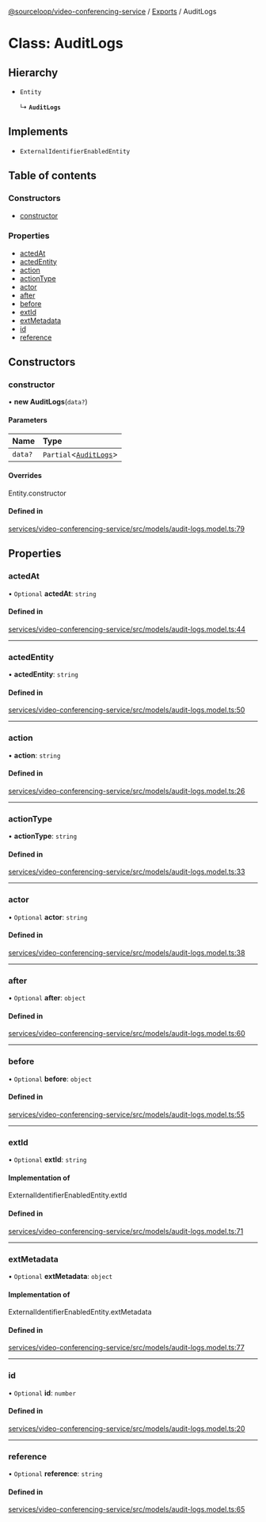 [@sourceloop/video-conferencing-service](../README.md) / [Exports](../modules.md) / AuditLogs

# Class: AuditLogs

## Hierarchy

- `Entity`

  ↳ **`AuditLogs`**

## Implements

- `ExternalIdentifierEnabledEntity`

## Table of contents

### Constructors

- [constructor](AuditLogs.md#constructor)

### Properties

- [actedAt](AuditLogs.md#actedat)
- [actedEntity](AuditLogs.md#actedentity)
- [action](AuditLogs.md#action)
- [actionType](AuditLogs.md#actiontype)
- [actor](AuditLogs.md#actor)
- [after](AuditLogs.md#after)
- [before](AuditLogs.md#before)
- [extId](AuditLogs.md#extid)
- [extMetadata](AuditLogs.md#extmetadata)
- [id](AuditLogs.md#id)
- [reference](AuditLogs.md#reference)

## Constructors

### constructor

• **new AuditLogs**(`data?`)

#### Parameters

| Name | Type |
| :------ | :------ |
| `data?` | `Partial`<[`AuditLogs`](AuditLogs.md)\> |

#### Overrides

Entity.constructor

#### Defined in

[services/video-conferencing-service/src/models/audit-logs.model.ts:79](https://github.com/sourcefuse/loopback4-microservice-catalog/blob/6c16af104/services/video-conferencing-service/src/models/audit-logs.model.ts#L79)

## Properties

### actedAt

• `Optional` **actedAt**: `string`

#### Defined in

[services/video-conferencing-service/src/models/audit-logs.model.ts:44](https://github.com/sourcefuse/loopback4-microservice-catalog/blob/6c16af104/services/video-conferencing-service/src/models/audit-logs.model.ts#L44)

___

### actedEntity

• **actedEntity**: `string`

#### Defined in

[services/video-conferencing-service/src/models/audit-logs.model.ts:50](https://github.com/sourcefuse/loopback4-microservice-catalog/blob/6c16af104/services/video-conferencing-service/src/models/audit-logs.model.ts#L50)

___

### action

• **action**: `string`

#### Defined in

[services/video-conferencing-service/src/models/audit-logs.model.ts:26](https://github.com/sourcefuse/loopback4-microservice-catalog/blob/6c16af104/services/video-conferencing-service/src/models/audit-logs.model.ts#L26)

___

### actionType

• **actionType**: `string`

#### Defined in

[services/video-conferencing-service/src/models/audit-logs.model.ts:33](https://github.com/sourcefuse/loopback4-microservice-catalog/blob/6c16af104/services/video-conferencing-service/src/models/audit-logs.model.ts#L33)

___

### actor

• `Optional` **actor**: `string`

#### Defined in

[services/video-conferencing-service/src/models/audit-logs.model.ts:38](https://github.com/sourcefuse/loopback4-microservice-catalog/blob/6c16af104/services/video-conferencing-service/src/models/audit-logs.model.ts#L38)

___

### after

• `Optional` **after**: `object`

#### Defined in

[services/video-conferencing-service/src/models/audit-logs.model.ts:60](https://github.com/sourcefuse/loopback4-microservice-catalog/blob/6c16af104/services/video-conferencing-service/src/models/audit-logs.model.ts#L60)

___

### before

• `Optional` **before**: `object`

#### Defined in

[services/video-conferencing-service/src/models/audit-logs.model.ts:55](https://github.com/sourcefuse/loopback4-microservice-catalog/blob/6c16af104/services/video-conferencing-service/src/models/audit-logs.model.ts#L55)

___

### extId

• `Optional` **extId**: `string`

#### Implementation of

ExternalIdentifierEnabledEntity.extId

#### Defined in

[services/video-conferencing-service/src/models/audit-logs.model.ts:71](https://github.com/sourcefuse/loopback4-microservice-catalog/blob/6c16af104/services/video-conferencing-service/src/models/audit-logs.model.ts#L71)

___

### extMetadata

• `Optional` **extMetadata**: `object`

#### Implementation of

ExternalIdentifierEnabledEntity.extMetadata

#### Defined in

[services/video-conferencing-service/src/models/audit-logs.model.ts:77](https://github.com/sourcefuse/loopback4-microservice-catalog/blob/6c16af104/services/video-conferencing-service/src/models/audit-logs.model.ts#L77)

___

### id

• `Optional` **id**: `number`

#### Defined in

[services/video-conferencing-service/src/models/audit-logs.model.ts:20](https://github.com/sourcefuse/loopback4-microservice-catalog/blob/6c16af104/services/video-conferencing-service/src/models/audit-logs.model.ts#L20)

___

### reference

• `Optional` **reference**: `string`

#### Defined in

[services/video-conferencing-service/src/models/audit-logs.model.ts:65](https://github.com/sourcefuse/loopback4-microservice-catalog/blob/6c16af104/services/video-conferencing-service/src/models/audit-logs.model.ts#L65)
